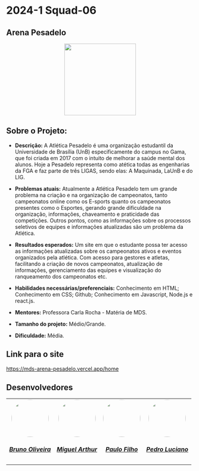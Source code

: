 # 2024-1 Squad-06

## Arena Pesadelo

<div align="center">
    <img src="docs/assets/IMAGEM_PESADELO.png" style="width:20vw"/>
</div>

## Sobre o Projeto:

- **Descrição:** A Atlética Pesadelo é uma organização estudantil da Universidade de Brasília (UnB) especificamente do campus no Gama, que foi criada em 2017 com o intuito de melhorar a saúde mental dos alunos. Hoje a Pesadelo representa como atética todas as engenharias da FGA e faz parte de  três LIGAS, sendo elas: A Maquinada, LaUnB e do LIG.

- **Problemas atuais:** Atualmente a Atlética Pesadelo tem um grande problema na criação e na organização de campeonatos, tanto campeonatos online como os E-sports quanto os campeonatos presentes como o Esportes, gerando grande dificuldade na organização, informações, chaveamento e praticidade das competições. Outros pontos, como as informações sobre os processos seletivos de equipes e informações atualizadas são um problema da Atlética.
 
- **Resultados esperados:** Um site em que o estudante possa ter acesso as informações atualizadas sobre os campeonatos ativos e eventos organizados pela atlética. Com acesso para gestores e atletas, facilitando a criação de novos campeonatos, atualização de informações, gerenciamento das equipes e visualização do ranqueamento dos campeonatos etc.


- **Habilidades necessárias/preferenciais:** Conhecimento em HTML; Conhecimento em CSS; Github; Conhecimento em Javascript, Node.js e react.js.

- **Mentores:** Professora Carla Rocha - Matéria de MDS.

- **Tamanho do projeto:**  Médio/Grande.

- **Dificuldade:** Média.

## Link para o site

https://mds-arena-pesadelo.vercel.app/home


## Desenvolvedores

<center>
<table style="margin-left: auto; margin-right: auto;">
    <tr>
        <td align="center">
            <a href="https://github.com/BrunoOLiveirax">
                <img style="border-radius: 50%;" src="https://avatars.githubusercontent.com/u/111513555?v=4" width="100px;"/>
                <h5 class="text-center">Bruno Oliveira</h5>
            </a>
        </td>
        <td align="center">
            <a href="https://github.com/zlimaz">
                <img style="border-radius: 50%;" src="https://avatars.githubusercontent.com/u/98031566?v=4" width="100px;"/>
                <h5 class="text-center">Miguel Arthur</h5>
            </a>
        </td>
          <td align="center">
            <a href="https://github.com/PauloFilho2">
                <img style="border-radius: 50%;" src="https://avatars.githubusercontent.com/u/131913211?v=4" width="100px;"/>
                <h5 class="text-center">Paulo Filho</h5>
            </a>    
        </td>
          <td align="center">
            <a href="https://github.com/PedroALuciano">
                <img style="border-radius: 50%;" src="https://avatars.githubusercontent.com/u/108702746?v=4" width="100px;"/>
                <h5 class="text-center">Pedro Luciano</h5>
            </a>
</table>
</center>
